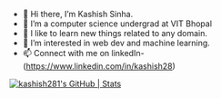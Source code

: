 - 👋 Hi there, I’m Kashish Sinha. 
- 👀 I’m a computer science undergrad at VIT Bhopal
- 🌱 I like to learn new things related to any domain.
- 💞️ I’m interested in web dev and machine learning.
- 📫 Connect with me on linkedIn- (https://www.linkedin.com/in/kashish28)

[![kashish281's GitHub | Stats](https://stats.quine.sh/kashish281/github?theme=dark)](https://quine.sh?utm_source=widgets&utm_campaign=kashish281)
<!---
kashish281/kashish281 is a ✨ special ✨ repository because its `README.md` (this file) appears on your GitHub profile.
You can click the Preview link to take a look at your changes.
--->
